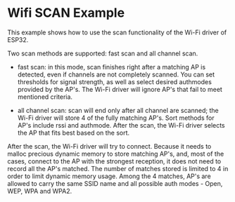 # Wifi SCAN Example

This example shows how to use the scan functionality of the Wi-Fi driver of ESP32.

Two scan methods are supported: fast scan and all channel scan.

* fast scan: in this mode, scan finishes right after a matching AP is detected, even if channels are not completely scanned. You can set thresholds for signal strength, as well as select desired authmodes provided by the AP's. The Wi-Fi driver will ignore AP's that fail to meet mentioned criteria.

* all channel scan: scan will end only after all channel are scanned; the Wi-Fi driver will store 4 of the fully matching AP's. Sort methods for AP's include rssi and authmode. After the scan, the Wi-Fi driver selects the AP that fits best based on the sort.

After the scan, the Wi-Fi driver will try to connect. Because it needs to malloc precious dynamic memory to store matching AP's, and, most of the cases, connect to the AP with the strongest reception, it does not need to record all the AP's matched. The number of matches stored is limited to 4 in order to limit dynamic memory usage. Among the 4 matches,  AP's are allowed to carry the same SSID name and all possible auth modes - Open, WEP, WPA and WPA2.
